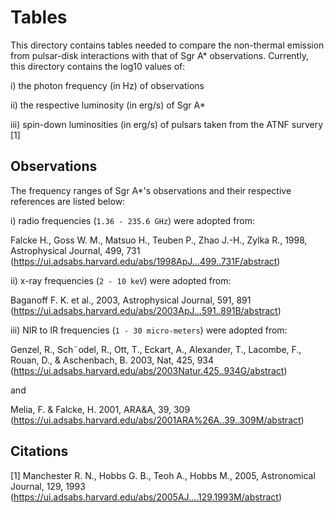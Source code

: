 # Tables

This directory contains tables needed to compare the non-thermal emission from pulsar-disk interactions with that of Sgr A* observations. Currently, this directory contains the log10 values of:

i) the photon frequency (in Hz) of observations 

ii) the respective luminosity (in erg/s) of Sgr A*

iii) spin-down luminosities (in erg/s) of pulsars taken from the ATNF survery [1]

## Observations

The frequency ranges of Sgr A*'s observations and their respective references are listed below:

i) radio frequencies (`1.36 - 235.6 GHz`) were adopted from:

Falcke H., Goss W. M., Matsuo H., Teuben P., Zhao J.-H., Zylka R., 1998, Astrophysical Journal, 499, 731
(https://ui.adsabs.harvard.edu/abs/1998ApJ...499..731F/abstract)

ii) x-ray frequencies (`2 - 10 keV`) were adopted from:

Baganoff F. K. et al., 2003, Astrophysical Journal, 591, 891
(https://ui.adsabs.harvard.edu/abs/2003ApJ...591..891B/abstract)

iii) NIR to IR frequencies (`1 - 30 micro-meters`) were adopted from:

Genzel, R., Sch¨odel, R., Ott, T., Eckart, A., Alexander, T., Lacombe, F., Rouan, D., & Aschenbach, B. 2003, Nat, 425, 934
(https://ui.adsabs.harvard.edu/abs/2003Natur.425..934G/abstract)

and

Melia, F. & Falcke, H. 2001, ARA&A, 39, 309
(https://ui.adsabs.harvard.edu/abs/2001ARA%26A..39..309M/abstract)

## Citations

[1] Manchester R. N., Hobbs G. B., Teoh A., Hobbs M., 2005, Astronomical Journal, 129, 1993 (https://ui.adsabs.harvard.edu/abs/2005AJ....129.1993M/abstract)
